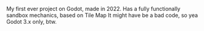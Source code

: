 My first ever project on Godot, made in 2022.
Has a fully functionally sandbox mechanics, based on Tile Map
It might have be a bad code, so yea
Godot 3.x only, btw.
